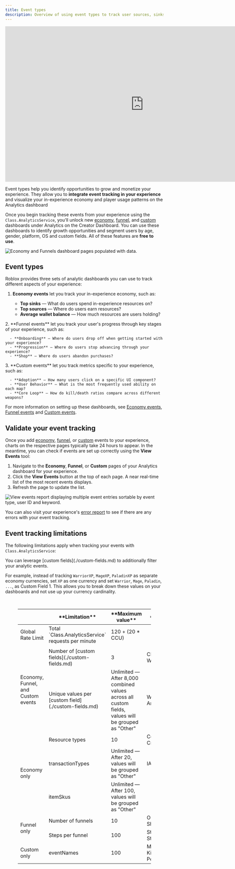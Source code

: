 ```yaml
---
title: Event types
description: Overview of using event types to track user sources, sinks and milestones in your experience.
---
```


<iframe width="880" height="495" src="https://www.youtube-nocookie.com/embed/NFLP-FVv834" title="YouTube video player" frameborder="0" allow="accelerometer; autoplay; clipboard-write; encrypted-media; gyroscope; picture-in-picture; web-share" allowfullscreen></iframe> <br />

Event types help you identify opportunities to grow and monetize your experience. They allow you to **integrate event tracking in your experience** and visualize your in-experience economy and player usage patterns on the Analytics dashboard

Once you begin tracking these events from your experience using the `Class.AnalyticsService`, you'll unlock new [economy](./economy-events.md), [funnel](./funnel-events.md), and [custom](./custom-events.md) dashboards under Analytics on the Creator Dashboard. You can use these dashboards to identify growth opportunities and segment users by age, gender, platform, OS and custom fields. All of these features are **free to use**.

<img src="../../assets/analytics/event-types/Overview-Economy-Funnels.png" alt="Economy and Funnels dashboard pages populated with data."/>

## Event types

Roblox provides three sets of analytic dashboards you can use to track different aspects of your experience:

1. **Economy events** let you track your in-experience economy, such as:

   - **Top sinks** — What do users spend in-experience resources on?
   - **Top sources** — Where do users earn resources?
   - **Average wallet balance** — How much resources are users holding?

<p />
2. **Funnel events** let you track your user's progress through key stages of your experience, such as:

      - **Onboarding** — Where do users drop off when getting started with your experience?
      - **Progression** — Where do users stop advancing through your experience?
      - **Shop** — Where do users abandon purchases?

<p />
3. **Custom events**  let you track metrics specific to your experience, such as:

      - **Adoption** — How many users click on a specific UI component?
      - **User Behavior** — What is the most frequently used ability on each map?
      - **Core Loop** — How do kill/death ratios compare across different weapons?

For more information on setting up these dashboards, see [Economy events](./economy-events.md), [Funnel events](./funnel-events.md) and [Custom events](./custom-events.md).

## Validate your event tracking

Once you add [economy](./economy-events.md), [funnel](./funnel-events.md), or [custom](./custom-events.md) events to your experience, charts on the respective pages typically take 24 hours to appear. In the meantime, you can check if events are set up correctly using the **View Events** tool:

1. Navigate to the **Economy**, **Funnel**, or **Custom** pages of your Analytics dashboard for your experience.
2. Click the **View Events** button at the top of each page. A near real-time list of the most recent events displays.
3. Refresh the page to update the list.

<img src="../../assets/analytics/event-types/Event-Tracking.png" alt="View events report displaying multiple event entries sortable by event type, user ID and keyword."/>

You can also visit your experience's [error report](./error-report.md) to see if there are any errors with your event tracking.

## Event tracking limitations

The following limitations apply when tracking your events with `Class.AnalyticsService`:

<Alert severity = 'warning'>
You can leverage [custom fields](./custom-fields.md) to additionally filter your analytic events.

For example, instead of tracking `WarriorXP`, `MageXP`, `PaladinXP` as separate economy currencies, set `XP` as one currency and set `Warrior`, `Mage`, `Paladin`, `...`, as Custom Field 1. This allows you to break down these values on your dashboards and not use up your currency cardinality.
</Alert>

<figure>
<br />
<table><thead>
  <tr>
    <th></th>
    <th>**Limitation**</th>
    <th>**Maximum value**</th>
    <th>**Examples**</th>
  </tr></thead>
<tbody>
  <tr>
    <td rowspan="1">Global Rate Limit</td>
    <td>Total `Class.AnalyticsService` requests per minute</td>
    <td>120 + (20 * CCU)</td>
    <td></td>
  </tr>
  <tr>
  <td></td>
  <td></td>
  <td></td>
  <td></td>
  </tr>
  <tr>
    <td rowspan="2">Economy, Funnel, and Custom events</td>
    <td>Number of [custom fields](./custom-fields.md)</td>
    <td>3</td>
    <td>Class, Level, Weapon</td>
  </tr>
  <tr>
    <td>Unique values per [custom field](./custom-fields.md)</td>
    <td>Unlimited — After 8,000 combined values across all custom fields, values will be grouped as "Other"</td>
    <td>Warrior, Mage, Archer</td>
  </tr>
  <tr>
    <td rowspan="3">Economy only</td>
    <td>Resource types</td>
    <td>10</td>
    <td>Coins, Gold, Credits</td>
  </tr>
  <tr>
    <td>transactionTypes</td>
    <td>Unlimited — After 20, values will be grouped as "Other"</td>
    <td>IAP, Gameplay</td>
  </tr>
  <tr>
    <td>itemSkus</td>
    <td>Unlimited — After 100, values will be grouped as "Other"</td>
    <td></td>
  </tr>
  <tr>
    <td rowspan="2">Funnel only</td>
    <td>Number of funnels</td>
    <td>10</td>
    <td>Onboarding, Shop</td>
  </tr>
  <tr>
    <td>Steps per funnel</td>
    <td>100</td>
    <td>Step 1, Step 2, Step 3</td>
  </tr>
  <tr>
    <td rowspan="3">Custom only</td>
    <td>eventNames</td>
    <td>100</td>
    <td>MonsterDefeated, KillDeathRatio, PetAdoption</td>
  </tr>
</tbody>
</table>
</figure>
